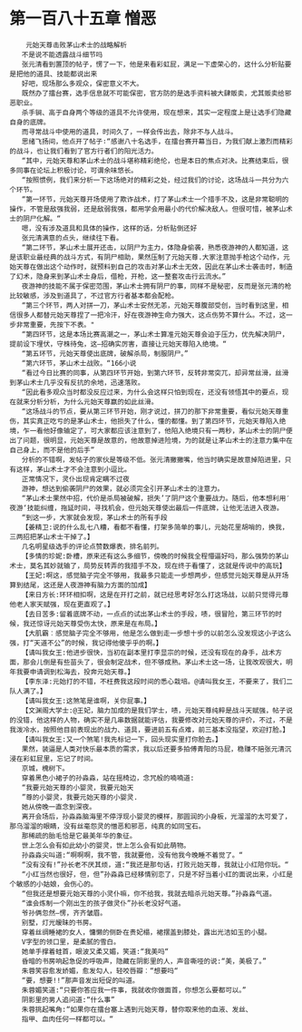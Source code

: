 # 第一百八十五章 憎恶
        元始天尊击败茅山术士的战略解析
       不是说不能透露战斗细节吗
       张元清看到置顶的帖子，愣了一下，他是来看彩虹屁，满足一下虚荣心的，这什么分析贴要是把他的道具、技能都说出来
       好吧，现场那么多观众，保密意义不大。
       既然办了擂台赛，选手信息就不可能保密，官方防的是选手资料被大肆贩卖，尤其贩卖给邪恶职业。
       杀手锏、高于自身两个等级的道具不允许使用，现在想来，其实一定程度上是让选手们隐藏自身的底牌。
       而寻常战斗中使用的道具，时间久了，一样会传出去，除非不与人战斗。
       思绪飞扬间，他点开了帖子∶“感谢八十名选手，在擂台赛开幕当日，为我们献上激烈而精彩的战斗，也让我们看到了官方行者们的阳光活力。
       “其中，元始天尊和茅山术士的战斗堪称精彩绝伦，也是本日的焦点对决。比赛结束后，很多同事在论坛上积极讨论，可谓余味悠长。
       “按照惯例，我们来分析一下这场绝对的精彩之处，经过我们的讨论，这场战斗一共分为六个环节。
       “第一环节，元始天尊开场使用了欺诈战术，打了茅山术士一个措手不及，这是非常聪明的操作，不管是敌强我弱，还是敌弱我强，都用学会用最小的代价解决敌人。但很可惜，被茅山术士的阴尸化解。“
       嗯，没有涉及道具和具体的操作，这样的话，分析贴倒还好
       张元清满意的点头，继续往下看。
       “第二环节，茅山术士展开还击，以阴尸为主力，体隐身偷袭，熟悉夜游神的人都知道，这是该职业最经典的战斗方式，有阴尸相助，果然压制了元始天尊.大家注意抛手枪这个动作，元始天尊在做出这个动作时，就预料到自己的攻击对茅山术士无效，因此在茅山术士袭击时，制造了幻术，隐身来到茅山术士身后，借枪，开枪，这一整套攻击行云流水。”
       夜游神的技能不属于保密范围，茅山术士拥有阴尸的事，同样不是秘密，反而是张元清的枪比较敏感，涉及到道具了，不过官方行者基本都会配枪。
       “第三个环节，两人对拼一刀，茅山术士安然无恙，元始天尊腹部受创，当时看到这里，相信很多人都替元始天尊捏了一把冷汗，好在夜游神生命力强大，这点伤势不算什么。不过，这一步非常重要，先按下不表。"
       “第四环节，这是本场比赛高潮之一，茅山术士算准元始天尊会迫于压力，优先解决阴尸，提前设下埋伏，守株待兔，这―招确实厉害，直接让元始天尊陷入绝境。“
       “第五环节，元始天尊使出底牌，破解杀局，制服阴尸。”
       “第六环节，茅山术士战败。“166小说
       “看过今日比赛的同事，从第四环节开始，到第六环节，反转非常突兀，却异常丝滑，丝滑到茅山术士几乎没有反抗的余地，迅速落败。
       “因此看多观众当时都没反应过来，为什么会这样只怕到现在，还没有领悟其中的要点，现在就来分析分析，为什么元始天尊赢的如此丝滑。
       “这场战斗的节点，要从第三环节开始，刚才说过，拼刀的那下非常重要，看似元始天尊重伤，其实真正吃亏的是茅山术士，他损失了什么，懂的都懂。到了第四环节，元始天尊陷入绝境，乍一看他好像输定了，可大家都应该注意到了，他陷入绝境只有一两秒，茅山术士的阴尸便出了问题，很明显，元始天尊是故意的，他故意掉进险境，为的就是让茅山术士的注意力集中在自己身上，而不是他的后手”
       分析的不错啊，发帖子的家伙是等级不低。张元清撇撇嘴，他当时确实是故意掉陷进里，只有这样，茅山术士才不会注意到小逗比。
       正常情况下，灵仆出现肯定瞒不过夜
       游神，想达到偷袭阴尸的效果，就必须完全引开茅山术士的注意力。
       “茅山术士果然中招，代价是杀局被破解，损失’了阴尸这个重要战力。随后，他本想利用′夜游‘技能纠缠，拖延时间，寻找机会，但元始天尊使出最后一件底牌，让他无法进入夜游。
       “到这一步，大家就会发现，茅山术士的所有手段
       【姜精卫:说的什么乱七八糟，看都不看懂，打架多简单的事儿，元始花里胡哨的，换我，三两招把茅山术士干掉了。】
       几名明星级选手的评论点赞数爆表，排名前列。
       【多情的珍妮:卧槽，原来还有这么多细节，傍晚的时候我全程懵逼好吗，那么强势的茅山术士，莫名其妙就输了，局势反转弄的我措手不及，现在终于看懂了，这就是传说中的高玩】
       【王妃:啊这，感觉脑子完全不够用，我最多只能走一步想两步，但感觉元始天尊是从开场算到结尾，这还是人夜游神有脑力方面的加成】
       【来日方长:环环相扣啊，这是在开打之前，就已经思考好怎么打这场战，以前只觉得元尊他老人家天赋强，现在更直观了。】
       【去日苦多:留着底牌不动，一点点的试出茅山术士的手段，啧，很冒险，第三环节的时候，我还惊讶元始天尊受伤太快，原来是在布局。】
       【大肌霸︰感觉脑子完全不够用，他是怎么做到走一步想十步的以前怎么没发现这小子这么强，打“天道不公”的时候，我记得他傻乎乎的啊。】
       【请叫我女王:他进步很快，当初在副本里打李显宗的时候，还没有现在的身手，战术方面，那会儿倒是有些苗头了，很会制定战术，但不够成熟。茅山术士这一场，让我改观很大，明年我要申请调到松海去，投奔元始天尊。】
       【李东泽:元始打的不错，不枉费我这段时间的悉心栽培。@请叫我女王，不要来了，我们二队人满了。】
       【请叫我女王:这煞笔是谁啊，关你屁事。】
       【文渊阁大学士:@王妃，脑力加成的是我们学士，啧，元始天尊纯粹是战斗天赋强，帖子说的没错，他这样的人物，确实不是几串数据就能评估，我要修改对元始天尊的评价，不过，不是我泼冷水，按照他目前表现出的战力、道具，要进前五有点难，前三基本没指望，欢迎打脸。】
       【请叫我女王:又一个煞笔!我先标记一下，回头现实里打你脸去。】
       果然，装逼是人类对快乐最本质的需求，我以后还要多拍傅青阳的马屁，稳赚不赔张元清沉浸在彩虹屁里，忘记了时间。
       京城，槐树下。
       穿着黑色小裙子的孙淼淼，站在摇椅边，念咒般的喃喃道:
       “我要元始天尊的小婴灵，我要元始天
       ”尊的小婴灵，我要元始天尊的小婴灵.
       她从傍晚一直念到深夜。
       离开会场后，孙淼淼脑海里不停浮现小婴灵的模样，那圆润的小身板，光溜溜的太可爱了，那乌溜溜的眼睛，没有丝毫怨灵的憎恶和邪恶，纯真的如同宝石。
       那稀疏的胎毛恰是它最美年华的象征。
       世上怎么会有如此幼小的婴灵，世上怎么会有如此萌物。
       孙淼淼尖叫道:“啊啊啊，我不管，我就要他，没有他我今晚睡不着觉了。“
       “没有没有!”孙长老不厌其烦，道:“我还是那句话，打败元始天尊，我就让小红陪你玩。“
       “小红当然也很好，但，但”孙淼淼已经移情别恋了，只是不好当着小红的面说出来，小红是个敏感的小姑娘，会伤心的。
       “但我还是想要元始天尊的小灵仆嘛，你不给我，我就去暗杀元始天尊。”孙淼淼气道。
       “谁会炼制一个刚出生的孩子做灵仆”孙长老没好气道。
       爷孙俩忽然—愣，齐齐皱眉。
       别墅，灯光暧昧的书房。
       穿着丝绸睡裙的女人，慵懒的侧卧在贵妃榻，裙摆盖到膝处，露出光洁如玉的小腿。
       V字型的领口里，是柔腻的雪白。
       她单手撑着蛙首，眼波又柔又媚，笑道:“我美吗“
       昏暗的书房响起急促的呼吸声，隐藏在阴影里的人，声音嘶哑的说:“美，美极了。”
       朱蓉笑容愈发娇媚，愈发勾人，轻咬唇瓣︰“想要吗“
       “要，想要!!”那声音发出短促的叫道。
       朱蓉媚笑道:“只要你答应我一件事，我就收你做面首，你想怎么要都可以。”
       阴影里的男人追问道:“什么事”
       朱蓉挑起嘴角:“如果你在擂台塞上遇到元始天尊，替你取来他的血液、发丝、
       指甲、血肉任何一样都可以。“